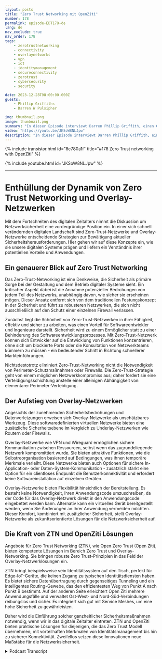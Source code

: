 ```yaml
---
layout: posts
title: "Zero Trust Networking mit OpenZiti"
number: 178
permalink: episode-EDT178-de
lang: de
nav_exclude: true
nav_order: 178
tags:
    - zerotrustnetworking
    - connectivity
    - overlaynetworks
    - vpn
    - iot
    - identitymanagement
    - secureconnectivity
    - zerotrust
    - cybersecurity
    - security

date: 2023-12-28T08:00:00.000Z
guests:
    - Phillip Griffiths
    - Darren W Pulsipher

img: thumbnail.png
image: thumbnail.png
summary: "In dieser Episode interviewt Darren Phillip Griffith, einen Gemeinschaftsführer des Open-Source-Projekts OpenZiti. Sie diskutieren über die Bedeutung des Zero Trust Netzwerks in modernen IT-Netzwerken."
video: "https://youtu.be/JKSoW8NLJpw"
description: "In dieser Episode interviewt Darren Phillip Griffith, einen Gemeinschaftsführer des Open-Source-Projekts OpenZiti. Sie diskutieren über die Bedeutung des Zero Trust Netzwerks in modernen IT-Netzwerken."
---
```


<div>
{% include transistor.html id="8c780a1f" title="#178 Zero Trust networking with OpenZiti" %}

{% include youtube.html id="JKSoW8NLJpw" %}
</div>

---

# Enthüllung der Dynamik von Zero Trust Networking und Overlay-Netzwerken

Mit dem Fortschreiten des digitalen Zeitalters nimmt die Diskussion um Netzwerksicherheit eine vordergründige Position ein. In einer sich schnell verändernden digitalen Landschaft sind Zero-Trust-Netzwerke und Overlay-Netzwerke entscheidende Strategien zur Bewältigung aktueller Sicherheitsherausforderungen. Hier gehen wir auf diese Konzepte ein, wie sie unsere digitalen Systeme prägen und liefern ein Verständnis ihrer potentiellen Vorteile und Anwendungen.

## Ein genauerer Blick auf Zero Trust Networking

Das Zero-Trust-Networking ist eine Denkweise, die Sicherheit als primäre Sorge bei der Gestaltung und dem Betrieb digitaler Systeme sieht. Ein kritischer Aspekt dabei ist die Annahme potenzieller Bedrohungen von jedem Teil des Netzwerks, unabhängig davon, wie sicher sie erscheinen mögen. Dieser Ansatz entfernt sich von dem traditionellen Festungskonzept in der Sicherheit und führt zu robusteren Netzwerken, die sich nicht ausschließlich auf den Schutz einer einzelnen Firewall verlassen.

Zunächst liegt die Schönheit von Zero-Trust-Netzwerken in ihrer Fähigkeit, effektiv und sicher zu arbeiten, was einen Vorteil für Softwareentwickler und Ingenieure darstellt. Sicherheit wird zu einem Ermöglicher statt zu einer Behinderung des Softwareentwicklungsprozesses. Mit Zero-Trust-Netzwerk können sich Entwickler auf die Entwicklung von Funktionen konzentrieren, ohne sich um blockierte Ports oder die Konsultation von Netzwerkteams kümmern zu müssen - ein bedeutender Schritt in Richtung schnellerer Markteinführungen.

Nichtsdestotrotz eliminiert Zero-Trust-Networking nicht die Notwendigkeit von Perimeter-Schutzmaßnahmen oder Firewalls. Die Zero-Trust-Strategie geht von einem möglichen Netzwerkkompromiss aus; daher fordert sie eine Verteidigungsschichtung anstelle einer alleinigen Abhängigkeit von elementarer Perimeter-Verteidigung.

## Der Aufstieg von Overlay-Netzwerken

Angesichts der zunehmenden Sicherheitsbedrohungen und Datenverletzungen erweisen sich Overlay-Netzwerke als unschätzbares Werkzeug. Diese softwaredefinierten virtuellen Netzwerke bieten eine zusätzliche Sicherheitsebene im Vergleich zu Underlay-Netzwerken wie Routern oder Firewalls.

Overlay-Netzwerke wie VPN und Wireguard ermöglichen sichere Kommunikation zwischen Ressourcen, selbst wenn das zugrundeliegende Netzwerk kompromittiert wurde. Sie bieten attraktive Funktionen, wie die Selbstreorganisation basierend auf Bedingungen, was ihnen temporäre Merkmale verleiht. Diese Netzwerke bieten auch Optionen für sichere In-Application- oder Daten-System-Kommunikation - zusätzlich stärkt eine Option für ein clientloses Endpunkt die Benutzerkonnektivität und erfordert keine Softwareinstallation auf einzelnen Geräten.

Overlay-Netzwerke bieten Flexibilität hinsichtlich der Bereitstellung. Es besteht keine Notwendigkeit, Ihren Anwendungscode umzuschreiben, da der Code für das Overlay-Netzwerk direkt in den Anwendungscode eingebettet werden kann. Alternativ kann ein virtuelles Gerät bereitgestellt werden, wenn Sie Änderungen an Ihrer Anwendung vermeiden möchten. Dieser Komfort, kombiniert mit zusätzlicher Sicherheit, stellt Overlay-Netzwerke als zukunftsorientierte Lösungen für die Netzwerksicherheit auf.

## Die Kraft von ZTN und OpenZiti Lösungen

Angebote für Zero Trust Networking (ZTN), wie Open Zero Trust (Open Ziti), bieten kompetente Lösungen im Bereich Zero Trust und Overlay-Networking. Sie bringen robuste Zero Trust-Prinzipien in das Feld der Overlay-Netzwerklösungen ein.

ZTN bringt beispielsweise sein Identitätssystem auf den Tisch, perfekt für Edge-IoT-Geräte, die keinen Zugang zu typischen Identitätsdiensten haben. Es bietet sichere Datenübertragung durch gegenseitiges Tunneling und ein intelligentes Routing-Gewebe, das den effizientesten Weg von Punkt A nach Punkt B bestimmt. Auf der anderen Seite erleichtert Open Ziti mehrere Anwendungsfälle und verwaltet Ost-West- und Nord-Süd-Verbindungen reibungslos und sicher. Es integriert sich gut mit Service Meshes, um eine hohe Sicherheit zu gewährleisten.

Daher wird die Einführung solcher ganzheitlicher Sicherheitsmaßnahmen notwendig, wenn wir in das digitale Zeitalter eintreten. ZTN und OpenZiti bieten praktische Lösungen für diejenigen, die das Zero Trust Modell übernehmen, mit vorteilhaften Merkmalen von Identitätsmanagement bis hin zu sicherer Konnektivität. Zweifellos setzen diese Innovationen neue Maßstäbe für die Netzwerksicherheit.



<details>
<summary> Podcast Transcript </summary>

<p></p>

</details>
